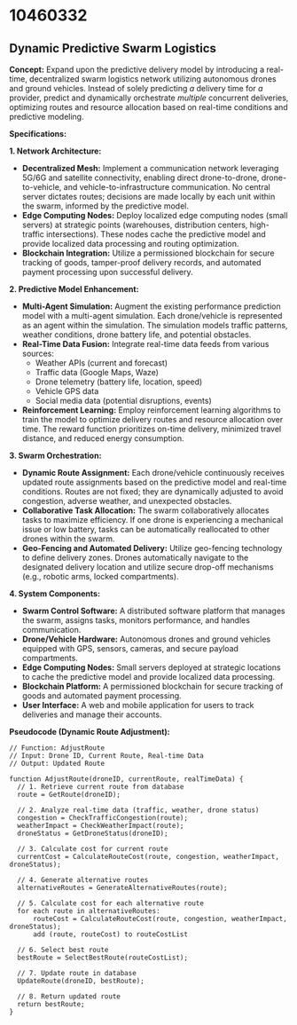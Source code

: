 # 10460332

## Dynamic Predictive Swarm Logistics

**Concept:** Expand upon the predictive delivery model by introducing a real-time, decentralized swarm logistics network utilizing autonomous drones and ground vehicles. Instead of solely predicting *a* delivery time for *a* provider, predict and dynamically orchestrate *multiple* concurrent deliveries, optimizing routes and resource allocation based on real-time conditions and predictive modeling.

**Specifications:**

**1. Network Architecture:**

*   **Decentralized Mesh:** Implement a communication network leveraging 5G/6G and satellite connectivity, enabling direct drone-to-drone, drone-to-vehicle, and vehicle-to-infrastructure communication. No central server dictates routes; decisions are made locally by each unit within the swarm, informed by the predictive model.
*   **Edge Computing Nodes:** Deploy localized edge computing nodes (small servers) at strategic points (warehouses, distribution centers, high-traffic intersections). These nodes cache the predictive model and provide localized data processing and routing optimization.
*   **Blockchain Integration:** Utilize a permissioned blockchain for secure tracking of goods, tamper-proof delivery records, and automated payment processing upon successful delivery.

**2. Predictive Model Enhancement:**

*   **Multi-Agent Simulation:** Augment the existing performance prediction model with a multi-agent simulation. Each drone/vehicle is represented as an agent within the simulation. The simulation models traffic patterns, weather conditions, drone battery life, and potential obstacles.
*   **Real-Time Data Fusion:** Integrate real-time data feeds from various sources:
    *   Weather APIs (current and forecast)
    *   Traffic data (Google Maps, Waze)
    *   Drone telemetry (battery life, location, speed)
    *   Vehicle GPS data
    *   Social media data (potential disruptions, events)
*   **Reinforcement Learning:** Employ reinforcement learning algorithms to train the model to optimize delivery routes and resource allocation over time. The reward function prioritizes on-time delivery, minimized travel distance, and reduced energy consumption.

**3. Swarm Orchestration:**

*   **Dynamic Route Assignment:** Each drone/vehicle continuously receives updated route assignments based on the predictive model and real-time conditions. Routes are not fixed; they are dynamically adjusted to avoid congestion, adverse weather, and unexpected obstacles.
*   **Collaborative Task Allocation:** The swarm collaboratively allocates tasks to maximize efficiency. If one drone is experiencing a mechanical issue or low battery, tasks can be automatically reallocated to other drones within the swarm.
*   **Geo-Fencing and Automated Delivery:** Utilize geo-fencing technology to define delivery zones. Drones automatically navigate to the designated delivery location and utilize secure drop-off mechanisms (e.g., robotic arms, locked compartments).

**4. System Components:**

*   **Swarm Control Software:** A distributed software platform that manages the swarm, assigns tasks, monitors performance, and handles communication.
*   **Drone/Vehicle Hardware:** Autonomous drones and ground vehicles equipped with GPS, sensors, cameras, and secure payload compartments.
*   **Edge Computing Nodes:** Small servers deployed at strategic locations to cache the predictive model and provide localized data processing.
*   **Blockchain Platform:** A permissioned blockchain for secure tracking of goods and automated payment processing.
*   **User Interface:** A web and mobile application for users to track deliveries and manage their accounts.

**Pseudocode (Dynamic Route Adjustment):**

```
// Function: AdjustRoute
// Input: Drone ID, Current Route, Real-time Data
// Output: Updated Route

function AdjustRoute(droneID, currentRoute, realTimeData) {
  // 1. Retrieve current route from database
  route = GetRoute(droneID);

  // 2. Analyze real-time data (traffic, weather, drone status)
  congestion = CheckTrafficCongestion(route);
  weatherImpact = CheckWeatherImpact(route);
  droneStatus = GetDroneStatus(droneID);

  // 3. Calculate cost for current route
  currentCost = CalculateRouteCost(route, congestion, weatherImpact, droneStatus);

  // 4. Generate alternative routes
  alternativeRoutes = GenerateAlternativeRoutes(route);

  // 5. Calculate cost for each alternative route
  for each route in alternativeRoutes:
      routeCost = CalculateRouteCost(route, congestion, weatherImpact, droneStatus);
      add (route, routeCost) to routeCostList

  // 6. Select best route
  bestRoute = SelectBestRoute(routeCostList);

  // 7. Update route in database
  UpdateRoute(droneID, bestRoute);

  // 8. Return updated route
  return bestRoute;
}
```